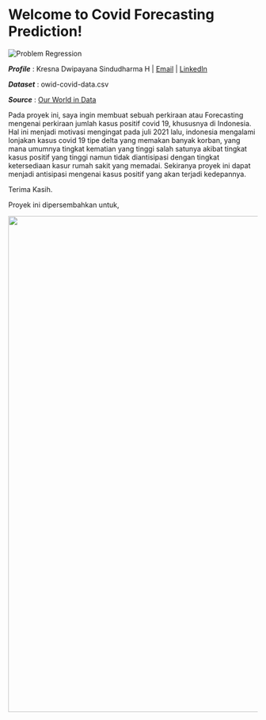 # Welcome to Covid Forecasting Prediction!

 ![Problem Regression](https://img.shields.io/badge/Problem-TimeSeries%20Forecasting-brightgreen.svg)
 
 **_Profile_** : Kresna Dwipayana Sindudharma H | [Email](mailto:kresnadwipsh@gmail.com) | [LinkedIn](https://www.linkedin.com/in/kresnadwipsh)
 
 **_Dataset_** : owid-covid-data.csv
 
 **_Source_** :  [Our World in Data](https://ourworldindata.org/explorers/coronavirus-data-explorer?tab=table&zoomToSelection=true&time=2020-03-01..latest&facet=none&pickerSort=asc&pickerMetric=location&Metric=Confirmed+cases&Interval=7-day+rolling+average&Relative+to+Population=true&Color+by+test+positivity=false&country=USA~GBR~CAN~DEU~ITA~IND)

Pada proyek ini, saya ingin membuat sebuah perkiraan atau Forecasting mengenai perkiraan jumlah kasus positif covid 19, khususnya di Indonesia. Hal ini menjadi motivasi mengingat pada juli 2021 lalu, indonesia mengalami lonjakan kasus covid 19 tipe delta yang memakan banyak korban, yang mana umumnya tingkat kematian yang tinggi salah satunya akibat tingkat kasus positif yang tinggi namun tidak diantisipasi dengan tingkat ketersediaan kasur rumah sakit yang memadai. Sekiranya proyek ini dapat menjadi antisipasi mengenai kasus positif yang akan terjadi kedepannya. 

Terima Kasih.

Proyek ini dipersembahkan untuk,

<img src="https://yt3.ggpht.com/ytc/AKedOLQYDA4nPiBD_u9F9D5gXZf6sCNmeqHk0LJQCtnxVg=s900-c-k-c0x00ffffff-no-rj" width="1000" height="1000" />

